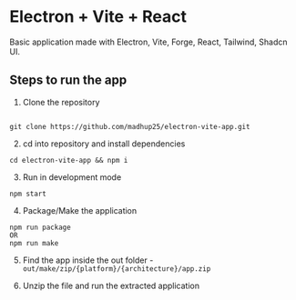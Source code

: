 # Electron + Vite + React

Basic application made with Electron, Vite, Forge, React, Tailwind, Shadcn UI.

## Steps to run the app

1. Clone the repository

```

git clone https://github.com/madhup25/electron-vite-app.git

```

2. cd into repository and install dependencies

```
cd electron-vite-app && npm i
```

3. Run in development mode

```
npm start
```

4. Package/Make the application

```
npm run package
OR
npm run make
```

5. Find the app inside the out folder - `out/make/zip/{platform}/{architecture}/app.zip`

6. Unzip the file and run the extracted application
